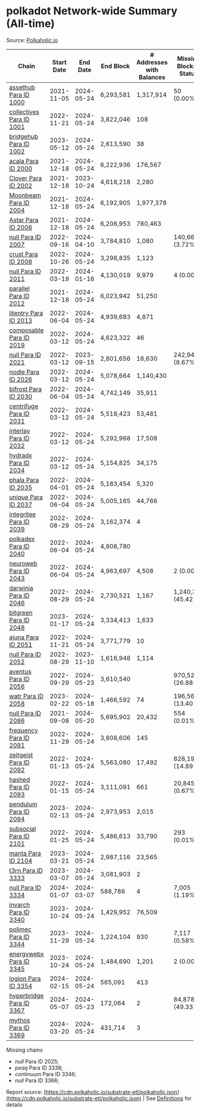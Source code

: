 # polkadot Network-wide Summary (All-time)

Source: [Polkaholic.io](https://polkaholic.io)


| Chain            | Start Date | End Date | End Block | # Addresses with Balances | Missing Blocks / Status |
| ---------------- | ---------- | ---------| --------- | ------------------------- | ----------------------- |
| [assethub Para ID 1000](/polkadot/1000-assethub) | 2021-11-05 | 2024-05-24 | 6,293,581 |  1,317,914 | 50 (0.00%)  |
| [collectives Para ID 1001](/polkadot/1001-collectives) | 2022-11-21 | 2024-05-24 | 3,822,046 |  108 |    |
| [bridgehub Para ID 1002](/polkadot/1002-bridgehub) | 2023-05-12 | 2024-05-24 | 2,613,590 |  38 |    |
| [acala Para ID 2000](/polkadot/2000-acala) | 2021-12-18 | 2024-05-24 | 6,222,936 |  176,567 |    |
| [Clover Para ID 2002](/polkadot/2002-clover) | 2021-12-18 | 2023-10-24 | 4,618,218 |  2,280 |    |
| [Moonbeam Para ID 2004](/polkadot/2004-moonbeam) | 2021-12-18 | 2024-05-24 | 6,192,905 |  1,977,378 |    |
| [Astar Para ID 2006](/polkadot/2006-astar) | 2021-12-18 | 2024-05-24 | 6,206,953 |  780,463 |    |
| [null Para ID 2007](/polkadot/2007-kapex) | 2022-09-16 | 2024-04-10 | 3,784,810 |  1,080 | 140,668 (3.72%)  |
| [crust Para ID 2008](/polkadot/2008-crust) | 2022-10-26 | 2024-05-24 | 3,298,835 |  1,123 |    |
| [null Para ID 2011](/polkadot/2011-equilibrium) | 2022-03-19 | 2024-01-16 | 4,130,019 |  9,979 | 4 (0.00%)  |
| [parallel Para ID 2012](/polkadot/2012-parallel) | 2021-12-18 | 2024-05-24 | 6,023,942 |  51,250 |    |
| [litentry Para ID 2013](/polkadot/2013-litentry) | 2022-06-04 | 2024-05-24 | 4,939,683 |  4,871 |    |
| [composable Para ID 2019](/polkadot/2019-composable) | 2022-03-12 | 2024-05-24 | 4,623,322 |  46 |    |
| [null Para ID 2021](/polkadot/2021-efinity) | 2022-03-12 | 2023-09-15 | 2,801,656 |  16,630 | 242,949 (8.67%)  |
| [nodle Para ID 2026](/polkadot/2026-nodle) | 2022-03-12 | 2024-05-24 | 5,078,664 |  1,140,430 |    |
| [bifrost Para ID 2030](/polkadot/2030-bifrost) | 2022-06-04 | 2024-05-24 | 4,742,149 |  35,911 |    |
| [centrifuge Para ID 2031](/polkadot/2031-centrifuge) | 2022-03-12 | 2024-05-24 | 5,518,423 |  53,481 |    |
| [interlay Para ID 2032](/polkadot/2032-interlay) | 2022-03-12 | 2024-05-24 | 5,292,968 |  17,508 |    |
| [hydradx Para ID 2034](/polkadot/2034-hydradx) | 2022-03-12 | 2024-05-24 | 5,154,825 |  34,175 |    |
| [phala Para ID 2035](/polkadot/2035-phala) | 2022-04-01 | 2024-05-24 | 5,183,454 |  5,320 |    |
| [unique Para ID 2037](/polkadot/2037-unique) | 2022-06-04 | 2024-05-24 | 5,005,165 |  44,766 |    |
| [integritee Para ID 2039](/polkadot/2039-integritee) | 2022-08-29 | 2024-05-24 | 3,162,374 |  4 |    |
| [polkadex Para ID 2040](/polkadot/2040-polkadex) | 2022-06-04 | 2024-05-24 | 4,808,780 |   |    |
| [neuroweb Para ID 2043](/polkadot/2043-neuroweb) | 2022-06-04 | 2024-05-24 | 4,963,697 |  4,508 | 2 (0.00%)  |
| [darwinia Para ID 2046](/polkadot/2046-darwinia) | 2022-08-29 | 2024-05-24 | 2,730,521 |  1,167 | 1,240,326 (45.42%)  |
| [bitgreen Para ID 2048](/polkadot/2048-bitgreen) | 2023-01-17 | 2024-05-24 | 3,334,413 |  1,633 |    |
| [ajuna Para ID 2051](/polkadot/2051-ajuna) | 2022-11-21 | 2024-05-24 | 3,771,779 |  10 |    |
| [null Para ID 2052](/polkadot/2052-polkadot-parathread-2052) | 2022-08-29 | 2023-11-10 | 1,616,948 |  1,114 |    |
| [aventus Para ID 2056](/polkadot/2056-aventus) | 2022-09-29 | 2024-05-23 | 3,610,540 |   | 970,522 (26.88%)  |
| [watr Para ID 2058](/polkadot/2058-watr) | 2023-02-22 | 2024-05-18 | 1,466,592 |  74 | 196,567 (13.40%)  |
| [null Para ID 2086](/polkadot/2086-kilt) | 2021-09-08 | 2024-05-20 | 5,695,902 |  20,432 | 554 (0.01%)  |
| [frequency Para ID 2091](/polkadot/2091-frequency) | 2022-11-29 | 2024-05-24 | 3,808,606 |  145 |    |
| [zeitgeist Para ID 2092](/polkadot/2092-zeitgeist) | 2022-01-13 | 2024-05-24 | 5,563,080 |  17,492 | 828,192 (14.89%)  |
| [hashed Para ID 2093](/polkadot/2093-hashed) | 2022-01-15 | 2024-05-24 | 3,111,091 |  661 | 20,845 (0.67%)  |
| [pendulum Para ID 2094](/polkadot/2094-pendulum) | 2023-02-13 | 2024-05-24 | 2,973,953 |  2,015 |    |
| [subsocial Para ID 2101](/polkadot/2101-subsocial) | 2022-01-25 | 2024-05-24 | 5,486,613 |  33,790 | 293 (0.01%)  |
| [manta Para ID 2104](/polkadot/2104-manta) | 2023-03-21 | 2024-05-24 | 2,987,116 |  23,565 |    |
| [t3rn Para ID 3333](/polkadot/3333-t3rn) | 2023-03-07 | 2024-05-24 | 3,081,903 |  2 |    |
| [null Para ID 3334](/polkadot/3334-polkadot-parathread-3334) | 2024-01-07 | 2024-03-07 | 588,786 |  4 | 7,005 (1.19%)  |
| [invarch Para ID 3340](/polkadot/3340-invarch) | 2023-10-24 | 2024-05-24 | 1,429,952 |  76,509 |    |
| [polimec Para ID 3344](/polkadot/3344-polimec) | 2023-11-29 | 2024-05-24 | 1,224,104 |  930 | 7,117 (0.58%)  |
| [energywebx Para ID 3345](/polkadot/3345-energywebx) | 2023-10-24 | 2024-05-24 | 1,484,690 |  1,201 | 2 (0.00%)  |
| [logion Para ID 3354](/polkadot/3354-logion) | 2024-02-15 | 2024-05-24 | 565,091 |  413 |    |
| [hyperbridge Para ID 3367](/polkadot/3367-hyperbridge) | 2024-05-07 | 2024-05-23 | 172,064 |  2 | 84,878 (49.33%)  |
| [mythos Para ID 3369](/polkadot/3369-mythos) | 2024-03-20 | 2024-05-24 | 431,714 |  3 |    |

Missing chains


* *null* Para ID 2025; 
* *peaq* Para ID 3338; 
* *continuum* Para ID 3346; 
* *null* Para ID 3366; 

Report source: [https://cdn.polkaholic.io/substrate-etl/polkaholic.json](https://cdn.polkaholic.io/substrate-etl/polkaholic.json) | See [Definitions](/DEFINITIONS.md) for details
